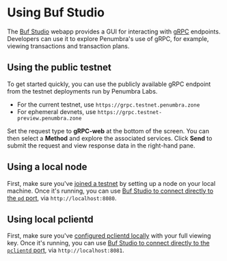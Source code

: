 # Using Buf Studio

The [Buf Studio](https://studio.buf.build) webapp provides a GUI
for interacting with [gRPC] endpoints. Developers can use it to explore Penumbra's
use of gRPC, for example, viewing transactions and transaction plans.

## Using the public testnet

To get started quickly, you can use the publicly available gRPC endpoint
from the testnet deployments run by Penumbra Labs.

  * For the current testnet, use `https://grpc.testnet.penumbra.zone`
  * For ephemeral devnets, use `https://grpc.testnet-preview.penumbra.zone`

Set the request type to **gRPC-web** at the bottom of the screen.
You can then select a **Method** and explore the associated services.
Click **Send** to submit the request and view response data in the right-hand pane.

## Using a local node

First, make sure you've [joined a testnet](https://guide.penumbra.zone/main/pd/join-testnet.html)
by setting up a node on your local machine. Once it's running, you can use 
[Buf Studio to connect directly to the `pd` port](https://studio.buf.build/penumbra-zone/penumbra/penumbra.client.v1alpha1.ObliviousQueryService/ChainParameters?selectedProtocol=grpc-web&target=http%3A%2F%2Flocalhost%3A8080),
via `http://localhost:8080`.

## Using local pclientd

First, make sure you've [configured pclientd locally](https://guide.penumbra.zone/main/pcli/pclientd.html)
with your full viewing key. Once it's running, you can use
[Buf Studio to connect directly to the `pclientd` port](https://studio.buf.build/penumbra-zone/penumbra/penumbra.client.v1alpha1.ObliviousQueryService/ChainParameters?selectedProtocol=grpc-web&target=http%3A%2F%2Flocalhost%3A8081),
via `http://localhost:8081`.

[gRPC]: https://grpc.io/docs/what-is-grpc/introduction/
